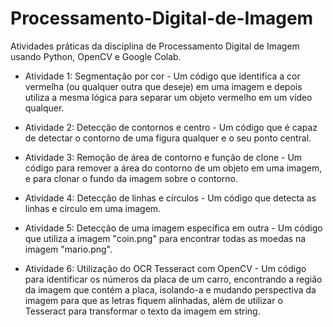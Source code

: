 # Processamento-Digital-de-Imagem
Atividades práticas da disciplina de Processamento Digital de Imagem usando Python, OpenCV e Google Colab.

- Atividade 1: Segmentação por cor -
  Um código que identifica a cor vermelha (ou qualquer outra que deseje) em uma imagem e depois utiliza a mesma lógica para separar um objeto vermelho em um vídeo qualquer.

- Atividade 2: Detecção de contornos e centro - 
  Um código que é capaz de detectar o contorno de uma figura qualquer e o seu ponto central.

- Atividade 3: Remoção de área de contorno e função de clone - 
  Um código para remover a área do contorno de um objeto em uma imagem, e para clonar o fundo da imagem sobre o contorno.  

- Atividade 4: Detecção de linhas e círculos - 
  Um código que detecta as linhas e círculo em uma imagem.

- Atividade 5: Detecção de uma imagem específica em outra - 
  Um código que utiliza a imagem "coin.png" para encontrar todas as moedas na imagem "mario.png".

- Atividade 6: Utilização do OCR Tesseract com OpenCV - 
  Um código para identificar os números da placa de um carro, encontrando a região da imagem que contém a placa, isolando-a e mudando perspectiva da imagem para que as letras fiquem alinhadas, além de utilizar o Tesseract para transformar o texto da imagem em string.

